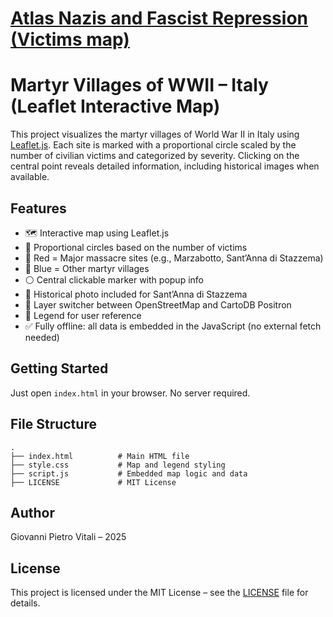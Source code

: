 # <a href="https://digitalkoine.github.io/massacres_people_wwii/">Atlas Nazis and Fascist Repression (Victims map)</a>
# Martyr Villages of WWII – Italy (Leaflet Interactive Map)

This project visualizes the martyr villages of World War II in Italy using [Leaflet.js](https://leafletjs.com/). Each site is marked with a proportional circle scaled by the number of civilian victims and categorized by severity. Clicking on the central point reveals detailed information, including historical images when available.

## Features

- 🗺️ Interactive map using Leaflet.js
- 📍 Proportional circles based on the number of victims
- 🔴 Red = Major massacre sites (e.g., Marzabotto, Sant’Anna di Stazzema)
- 🔵 Blue = Other martyr villages
- ⚪ Central clickable marker with popup info
- 📸 Historical photo included for Sant’Anna di Stazzema
- 🧭 Layer switcher between OpenStreetMap and CartoDB Positron
- 🧾 Legend for user reference
- ✅ Fully offline: all data is embedded in the JavaScript (no external fetch needed)

## Getting Started

Just open `index.html` in your browser. No server required.

## File Structure

```
.
├── index.html          # Main HTML file
├── style.css           # Map and legend styling
├── script.js           # Embedded map logic and data
├── LICENSE             # MIT License
```

## Author

Giovanni Pietro Vitali – 2025

## License

This project is licensed under the MIT License – see the [LICENSE](./LICENSE) file for details.
